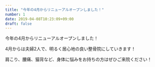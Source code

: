 ```yaml
---
title: "今年の4月からリニューアルオープンしました！"
number: 1
date: 2019-04-08T10:23:09+09:00
draft: false
---
```


今年の4月からリニューアルオープンしました！

4月からは夫婦2人で、明るく居心地の良い整骨院にしていきます！

肩こり、腰痛、猫背など、身体に悩みをお持ちの方はぜひご来院ください！
